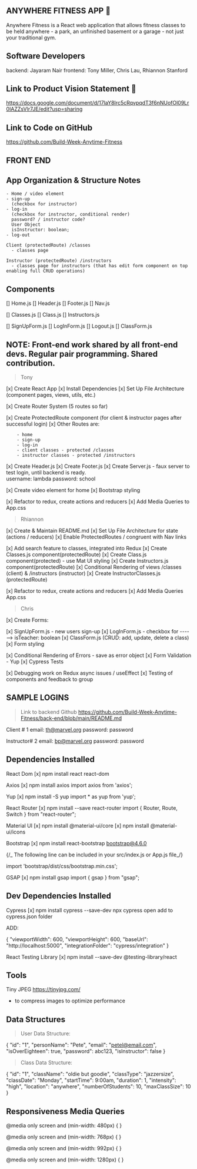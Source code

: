 ## ANYWHERE FITNESS APP 📱

Anywhere Fitness is a React web application that allows fitness classes to be held anywhere - a park, an unfinished basement or a garage - not just your traditional gym.

## Software Developers

backend: Jayaram Nair
frontend: Tony Miller, Chris Lau, Rhiannon Stanford

## Link to Product Vision Statement 📝

https://docs.google.com/document/d/17laY8Irc5cRqvpqdT3f6nNUofOl09Lr0IAZZsVlr7JE/edit?usp=sharing

## Link to Code on GitHub

https://github.com/Build-Week-Anytime-Fitness

## FRONT END

## App Organization & Structure Notes

    - Home / video element
    - sign-up
      (checkbox for instructor)
    - log-in
      (checkbox for instructor, conditional render)
      password? / instructor code?
      User Object
      isInstructor: boolean;
    - log-out

    Client (protectedRoute) /classes
      - classes page

    Instructor (protectedRoute) /instructors
      - classes page for instructors (that has edit form component on top enabling full CRUD operations)

## Components

[] Home.js
[] Header.js
[] Footer.js
[] Nav.js

[] Classes.js
[] Class.js
[] Instructors.js

[] SignUpForm.js
[] LogInForm.js
[] Logout.js
[] ClassForm.js

## NOTE: Front-end work shared by all front-end devs.  Regular pair programming.  Shared contribution.

> Tony

[x] Create React App
[x] Install Dependencies
[x] Set Up File Architecture (component pages, views, utils, etc.)

[x] Create Router System (5 routes so far)

  [x] Create ProtectedRoute component (for client & instructor pages after successful login)
  [x] Other Routes are:

        - home
        - sign-up
        - log-in
        - client classes - protected /classes
        - instructor classes - protected /instructors

[x] Create Header.js
[x] Create Footer.js
[x] Create Server.js - faux server to test login, until backend is ready.  
      username: lambda
      password: school

[x] Create video element for home
[x] Bootstrap styling

[x] Refactor to redux, create actions and reducers
[x] Add Media Queries to App.css

> Rhiannon

[x] Create & Maintain README.md
[x] Set Up File Architecture for state (actions / reducers)
[x] Enable ProtectedRoutes / congruent with Nav links

[x] Add search feature to classes, integrated into Redux
[x] Create Classes.js component(protectedRoute)
[x] Create Class.js component(protected) - use Mat UI styling
[x] Create Instructors.js component(protectedRoute) 
[x] Conditional Rendering of views /classes (client) & /instructors (instructor)
[x] Create InstructorClasses.js (protectedRoute)

[x] Refactor to redux, create actions and reducers
[x] Add Media Queries App.css

> Chris

[x] Create Forms:

  [x] SignUpForm.js - new users sign-up
  [x] LogInForm.js - checkbox for ------>   isTeacher: boolean
  [x] ClassForm.js (CRUD:  add, update, delete a class)
  [x] Form styling

[x] Conditional Rendering of Errors - save as error object
[x] Form Validation - Yup
[x] Cypress Tests

[x] Debugging work on Redux async issues / useEffect
[x] Testing of components and feedback to group

## SAMPLE LOGINS

> Link to backend Github  https://github.com/Build-Week-Anytime-Fitness/back-end/blob/main/README.md

  Client # 1
  email: th@marvel.org
  password: password

  Instructor# 2
  email: bp@marvel.org
  password: password

## Dependencies Installed

React Dom
[x] npm install react react-dom

Axios
[x] npm install axios
import axios from 'axios';

Yup
[x] npm install -S yup
import \* as yup from 'yup';

React Router
[x] npm install --save react-router
import { Router, Route, Switch } from "react-router";

Material UI
[x] npm install @material-ui/core
[x] npm install @material-ui/icons

Bootstrap
[x] npm install react-bootstrap bootstrap@4.6.0

{/_ The following line can be included in your src/index.js or App.js file_/}

import 'bootstrap/dist/css/bootstrap.min.css';

GSAP
[x] npm install gsap
import { gsap } from "gsap";

## Dev Dependencies Installed

Cypress
[x] npm install cypress --save-dev
npx cypress open
add to cypress.json folder

ADD:

{
"viewportWidth": 600,
"viewportHeight": 600,
"baseUrl": "http://localhost:5000",
"integrationFolder": "cypress/integration"
}

React Testing Library
[x] npm install --save-dev @testing-library/react

## Tools

Tiny JPEG https://tinyjpg.com/
- to compress images to optimize performance

## Data Structures

> User Data Structure:

  { "id": "1", "personName": "Pete", "email": "petel@email.com", "isOverEighteen": true, "password": abc123, "isInstructor": false }

> Class Data Structure:

  { "id": "1", "className": "oldie but goodie", "classType": "jazzersize", "classDate": "Monday", "startTime": 9:00am, "duration": 1, "intensity": "high", "location": "anywhere", "numberOfStudents": 10, "maxClassSize": 10 }


## Responsiveness Media Queries

<!-- mobile -->
@media only screen and (min-width: 480px) {
}

<!-- tablet -->
@media only screen and (min-width: 768px) {
}

<!-- desktop -->
@media only screen and (min-width: 992px) {
}

<!-- wide-screen -->
@media only screen and (min-width: 1280px) {
}
